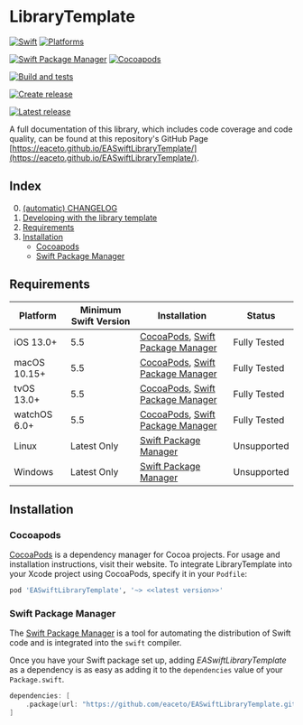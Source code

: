 # LibraryTemplate

[![Swift](https://img.shields.io/badge/Swift-5.5_5.6-yellowgreen?style=flat-square)](https://img.shields.io/badge/Swift-5.5_5.6-yellowgreen?style=flat-square)
[![Platforms](https://img.shields.io/badge/Platforms-macOS_iOS_tvOS_watchOS-yellowgreen?style=flat-square)](https://img.shields.io/badge/Platforms-macOS_iOS_tvOS_watchOS_Linux_Windows-Green?style=flat-square)

[![Swift Package Manager](https://img.shields.io/badge/Swift_Package_Manager-compatible-orange?style=flat-square)](https://img.shields.io/badge/Swift_Package_Manager-compatible-orange?style=flat-square)
[![Cocoapods](https://img.shields.io/badge/Cocoapods-compatible-orange?style=flat-square)](https://img.shields.io/badge/Cocoapods-compatible-orange?style=flat-square)

[![Build and tests](https://github.com/eaceto/EASwiftLibraryTemplate/actions/workflows/spm-ci.yml/badge.svg)](https://github.com/eaceto/EASwiftLibraryTemplate/actions/workflows/spm-ci.yml)

[![Create release](https://github.com/eaceto/EASwiftLibraryTemplate/actions/workflows/cd.yml/badge.svg?branch=main)](https://github.com/eaceto/EASwiftLibraryTemplate/actions/workflows/cd.yml)

[![Latest release](https://img.shields.io/badge/Latests%20release-0.0.3-blue.svg)](https://github.com/eaceto/EASwiftLibraryTemplate/releases/tag/0.0.3)

A full documentation of this library, which includes code coverage and code quality, can be found at this repository's GitHub Page [https://eaceto.github.io/EASwiftLibraryTemplate/](https://eaceto.github.io/EASwiftLibraryTemplate/).

## Index

0. [(automatic) CHANGELOG](CHANGELOG.md)
1. [Developing with the library template](README_TEMPLATE_LIBRARY.md)
2. [Requirements](#requirements)
3. [Installation](#installation)
    * [Cocoapods](#cocoapods)
    * [Swift Package Manager](#swift-package-manager)

## Requirements

| Platform | Minimum Swift Version | Installation | Status |
| --- | --- | --- | --- |
| iOS 13.0+ | 5.5 | [CocoaPods](#cocoapods), [Swift Package Manager](#swift-package-manager) | Fully Tested |
| macOS 10.15+ | 5.5 | [CocoaPods](#cocoapods), [Swift Package Manager](#swift-package-manager) | Fully Tested |
| tvOS 13.0+ | 5.5 | [CocoaPods](#cocoapods), [Swift Package Manager](#swift-package-manager) | Fully Tested |
| watchOS 6.0+ | 5.5 | [CocoaPods](#cocoapods), [Swift Package Manager](#swift-package-manager) | Fully Tested |
| Linux | Latest Only | [Swift Package Manager](#swift-package-manager) | Unsupported |
| Windows | Latest Only | [Swift Package Manager](#swift-package-manager) | Unsupported |

## Installation

### Cocoapods

[CocoaPods](https://cocoapods.org) is a dependency manager for Cocoa projects. For usage and installation instructions, visit their website. To integrate LibraryTemplate into your Xcode project using CocoaPods, specify it in your `Podfile`:

```ruby
pod 'EASwiftLibraryTemplate', '~> <<latest version>>'
```

### Swift Package Manager

The [Swift Package Manager](https://swift.org/package-manager/) is a tool for automating the distribution of Swift code and is integrated into the `swift` compiler. 

Once you have your Swift package set up, adding *EASwiftLibraryTemplate* as a dependency is as easy as adding it to the `dependencies` value of your `Package.swift`.

```swift
dependencies: [
    .package(url: "https://github.com/eaceto/EASwiftLibraryTemplate.git", .upToNextMajor(from: "<<latest version>>"))
]
```